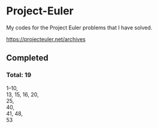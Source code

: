 # Project-Euler

My codes for the Project Euler problems that I have solved.

https://projecteuler.net/archives


## Completed
### Total: 19
1–10,  
13, 15, 16, 20,  
25,  
40,  
41, 48,  
53
